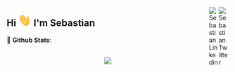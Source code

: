 <a href="https://twitter.com/juansebashr" target="_blank" rel="nofollow"><img align="right" alt="Sebastian Twitter" width="22px" src="https://cdn.jsdelivr.net/npm/simple-icons@v3/icons/twitter.svg" /></a><a href="https://www.linkedin.com/in/sebastian-hernandez-reyes-76a0a8148/" target="_blank" rel="nofollow"><img align="right" alt="Sebastian Linkedin" width="22px" src="https://cdn.jsdelivr.net/npm/simple-icons@v3/icons/linkedin.svg" /></a>

## Hi <img src="https://raw.githubusercontent.com/ABSphreak/ABSphreak/master/gifs/Hi.gif" width="30px"> I'm Sebastian
 <summary> 🚀 <b>Github Stats</b>: </summary>
<br>
<p align = "center">
  <img src = "https://github-readme-stats.vercel.app/api?username=juansebashr&show_icons=true&count_private=true&theme=algolia&line_height=30">
</p>


<!--
**juansebashr/juansebashr** is a ✨ _special_ ✨ repository because its `README.md` (this file) appears on your GitHub profile.

Here are some ideas to get you started:

- 🔭 I’m currently working on ...
- 🌱 I’m currently learning ...
- 👯 I’m looking to collaborate on ...
- 🤔 I’m looking for help with ...
- 💬 Ask me about ...
- 📫 How to reach me: ...
- 😄 Pronouns: ...
- ⚡ Fun fact: ...

https://github.com/anuraghazra/github-readme-stats
<img src = "https://github-readme-stats.vercel.app/api/top-langs/?username=juansebashr&theme=dracula&line_height=28&langs_count=3">
-->
